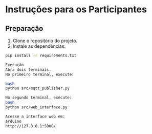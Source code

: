 # Instruções para os Participantes

## Preparação
1. Clone o repositório do projeto.
2. Instale as dependências:
```bash
pip install -r requirements.txt

Execução
Abra dois terminais.
No primeiro terminal, execute:

bash
python src/mqtt_publisher.py

No segundo terminal, execute:
bash
python src/web_interface.py

Acesse a interface web em:
arduino
http://127.0.0.1:5000/